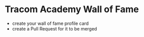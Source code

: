 # Tracom Academy Wall of Fame
* create your wall of fame profile card
* create a Pull Request for it to be merged